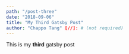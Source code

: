 ```yaml
---
path: "/post-three"
date: "2018-09-06"
title: "My Third Gatsby Post"
author: "Chappo Tang" [//]: # (not required)
---
```


This is my **third** gatsby post